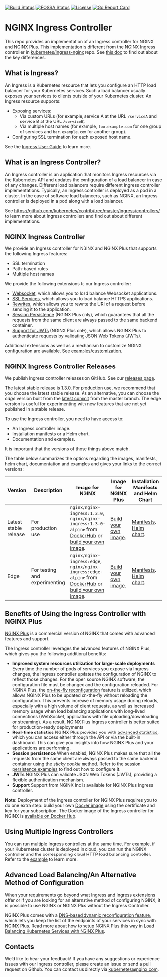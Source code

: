 
[![Build Status](https://travis-ci.org/nginxinc/kubernetes-ingress.svg?branch=master)](https://travis-ci.org/nginxinc/kubernetes-ingress)  [![FOSSA Status](https://app.fossa.io/api/projects/custom%2B1062%2Fgithub.com%2Fnginxinc%2Fkubernetes-ingress.svg?type=shield)](https://app.fossa.io/projects/custom%2B1062%2Fgithub.com%2Fnginxinc%2Fkubernetes-ingress?ref=badge_shield)  [![License](https://img.shields.io/badge/License-Apache%202.0-blue.svg)](https://opensource.org/licenses/Apache-2.0)  [![Go Report Card](https://goreportcard.com/badge/github.com/nginxinc/kubernetes-ingress)](https://goreportcard.com/report/github.com/nginxinc/kubernetes-ingress)

# NGINX Ingress Controller

This repo provides an implementation of an Ingress controller for NGINX and NGINX Plus. This implementation is different from the NGINX Ingress controller in [kubernetes/ingress-nginx](https://github.com/kubernetes/ingress-nginx) repo. See [this doc](docs/nginx-ingress-controllers.md) to find out about the key differences.

## What is Ingress?

An Ingress is a Kubernetes resource that lets you configure an HTTP load balancer for your Kubernetes services. Such a load balancer usually exposes your services to clients outside of your Kubernetes cluster. An Ingress resource supports:
* Exposing services:
    * Via custom URLs (for example, service A at the URL `/serviceA` and service B at the URL `/serviceB`).
    * Via multiple host names (for example, `foo.example.com` for one group of services and `bar.example.com` for another group).
* Configuring SSL termination for each exposed host name.

See the [Ingress User Guide](http://kubernetes.io/docs/user-guide/ingress/) to learn more.

## What is an Ingress Controller?

An Ingress controller is an application that monitors Ingress resources via the Kubernetes API and updates the configuration of a load balancer in case of any changes. Different load balancers require different Ingress controller implementations. Typically, an Ingress controller is deployed as a pod in a cluster. In the case of software load balancers, such as NGINX, an Ingress controller is deployed in a pod along with a load balancer.

See https://github.com/kubernetes/contrib/tree/master/ingress/controllers/ to learn more about Ingress controllers and find out about different implementations.

## NGINX Ingress Controller

We provide an Ingress controller for NGINX and NGINX Plus that supports the following Ingress features:
* SSL termination
* Path-based rules
* Multiple host names

We provide the following extensions to our Ingress controller:
* [Websocket](examples/websocket), which allows you to load balance Websocket applications.
* [SSL Services](examples/ssl-services), which allows you to load balance HTTPS applications.
* [Rewrites](examples/rewrites), which allows you to rewrite the URI of a request before sending it to the application.
* [Session Persistence](examples/session-persistence) (NGINX Plus only), which guarantees that all the requests from the same client are always passed to the same backend container.
* [Support for JWTs](examples/jwt) (NGINX Plus only), which allows NGINX Plus to authenticate requests by validating JSON Web Tokens (JWTs).

Additional extensions as well as a mechanism to customize NGINX configuration are available. See [examples/customization](examples/customization).

## NGINX Ingress Controller Releases

We publish Ingress controller releases on GitHub. See our [releases page](https://github.com/nginxinc/kubernetes-ingress/releases).

The latest stable release is [1.3.0](https://github.com/nginxinc/kubernetes-ingress/releases/tag/v1.3.0). For production use, we recommend that you choose the latest stable release.  As an alternative, you can choose the *edge* version built from the [latest commit](https://github.com/nginxinc/kubernetes-ingress/commits/master) from the master branch. The edge version is useful for experimenting with new features that are not yet published in a stable release.

To use the Ingress controller, you need to have access to:
* An Ingress controller image.
* Installation manifests or a Helm chart.
* Documentation and examples.

It is important that the versions of those things above match. 

The table below summarizes the options regarding the images, manifests, helm chart, documentation and examples and gives your links to the correct versions:

| Version | Description |  Image for NGINX | Image for NGINX Plus | Installation Manifests and Helm Chart | Documentation and Examples |
| ------- | ----------- | --------------- | -------------------- | ---------------------------------------| -------------------------- |
| Latest stable release | For production use | `nginx/nginx-ingress:1.3.0`, `nginx/nginx-ingress:1.3.0-alpine` from [DockerHub](https://hub.docker.com/r/nginx/nginx-ingress/) or [build your own image](https://github.com/nginxinc/kubernetes-ingress/tree/v1.3.0/nginx-controller). | [Build your own image](https://github.com/nginxinc/kubernetes-ingress/tree/v1.3.0/nginx-controller). | [Manifests](https://github.com/nginxinc/kubernetes-ingress/tree/v1.3.0/install). [Helm chart](https://github.com/nginxinc/kubernetes-ingress/tree/v1.3.0/helm-chart). | [Documentation](https://github.com/nginxinc/kubernetes-ingress/tree/v1.3.0/docs). [Examples](https://github.com/nginxinc/kubernetes-ingress/tree/v1.3.0/examples). |
| Edge | For testing and experimenting | `nginx/nginx-ingress:edge`, `nginx/nginx-ingress:edge-alpine` from [DockerHub](https://hub.docker.com/r/nginx/nginx-ingress/) or [build your own image](https://github.com/nginxinc/kubernetes-ingress/tree/master/build). | [Build your own image](https://github.com/nginxinc/kubernetes-ingress/tree/master/build). | [Manifests](https://github.com/nginxinc/kubernetes-ingress/tree/master/deployments). [Helm chart](https://github.com/nginxinc/kubernetes-ingress/tree/master/deployments/helm-chart). | [Documentation](https://github.com/nginxinc/kubernetes-ingress/tree/master/docs). [Examples](https://github.com/nginxinc/kubernetes-ingress/tree/master/examples). |

## Benefits of Using the Ingress Controller with NGINX Plus

[NGINX Plus](https://www.nginx.com/products/) is a commercial version of NGINX that comes with advanced features and support.

The Ingress controller leverages the advanced features of NGINX Plus, which gives you the following additional benefits:

* **Improved system resources utilization for large-scale deployments**
Every time the number of pods of services you expose via Ingress changes, the Ingress controller updates the configuration of NGINX to reflect those changes. For the open source NGINX software, the configuration file must be changed and the configuration reloaded. For NGINX Plus, the [on-the-fly reconfiguration](https://www.nginx.com/products/on-the-fly-reconfiguration/) feature is utilized, which allows NGINX Plus to be updated on-the-fly without reloading the configuration. This prevents increase of memory usage during reloads, especially with a high volume of client requests, as well as increased memory usage when load balancing applications with long-lived connections (WebSocket, applications with file uploading/downloading or streaming). As a result, NGINX Plus Ingress controller is better suited for production-ready deployments.
* **Real-time statistics**
NGINX Plus provides you with [advanced statistics](https://www.nginx.com/products/live-activity-monitoring/), which you can access either through the API or via the built-in dashboard. This can give you insights into how NGINX Plus and your applications are performing.
* **Session persistence** When enabled, NGINX Plus makes sure that all the requests from the same client are always passed to the same backend container using the *sticky cookie* method. Refer to the [session persistence examples](examples/session-persistence) to find out how to configure it.
* **JWTs** NGINX Plus can validate JSON Web Tokens (JWTs), providing a flexible authentication mechanism.
* **Support** Support from NGINX Inc is available for NGINX Plus Ingress controller.

**Note**: Deployment of the Ingress controller for NGINX Plus requires you to do one extra step: build your own [Docker image](build) using the certificate and key for your subscription.
The Docker image of the Ingress controller for NGINX is [available on Docker Hub](https://hub.docker.com/r/nginx/nginx-ingress/).

## Using Multiple Ingress Controllers

You can run multiple Ingress controllers at the same time. For example, if your Kubernetes cluster is deployed in cloud, you can run the NGINX controller and the corresponding cloud HTTP load balancing controller. Refer to the [example](examples/multiple-ingress-controllers) to learn more.

## Advanced Load Balancing/An Alternative Method of Configuration

When your requirements go beyond what Ingress and Ingress extensions offer or if you are looking for an alternative method of configuring NGINX, it is possible to use NGINX or NGINX Plus without the Ingress Controller.

NGINX Plus comes with a [DNS-based dynamic reconfiguration feature](https://www.nginx.com/blog/dns-service-discovery-nginx-plus/), which lets you keep the list of the endpoints of your services in sync with NGINX Plus. Read more about how to setup NGINX Plus this way in [Load Balancing Kubernetes Services with NGINX Plus](https://www.nginx.com/blog/load-balancing-kubernetes-services-nginx-plus/).

## Contacts

We’d like to hear your feedback! If you have any suggestions or experience issues with our Ingress controller, please create an issue or send a pull request on Github.
You can contact us directly via [kubernetes@nginx.com](mailto:kubernetes@nginx.com).
